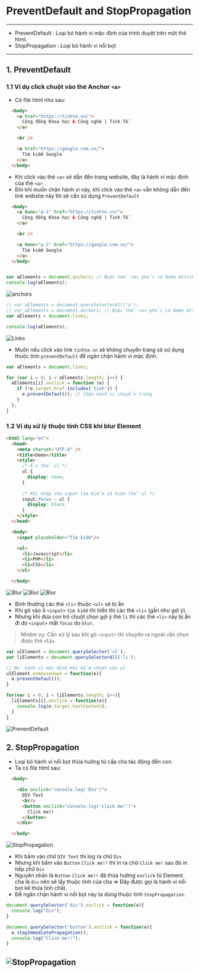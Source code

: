 # PreventDefault and StopPropagation
---
- PreventDefault : Loại bỏ hành vi mặc định của trình duyệt trên một thẻ html.
- StopPropagation : Loại bỏ hành vi nổi bọt
---

## 1. PreventDefault

### 1.1 Ví dụ click chuột vào thẻ Anchor `<a>`
- Có file html như sau:
```html
  <body>
    <a href="https://tinhte.vn/"> 
      Cộng đồng Khoa học & Công nghệ | Tinh Tế 
    </a>

    <br />

    <a href="https://google.com.vn/">
      Tìm kiếm Google
    </a>
  </body>
```
- Khi click vào thẻ `<a>` sẽ dẫn đến trang website, đây là hành vi mặc định của thẻ `<a>`
- Đôi khi muốn chặn hành vi này, khi click vào thẻ `<a>` vẫn không dẫn đến link website này thì sẽ cần sử dụng `PreventDefault`

```html
  <body>
    <a Name="a-1" href="https://tinhte.vn/"> 
      Cộng đồng Khoa học & Công nghệ | Tinh Tế 
    </a>

    <br />

    <a Name="a-2" href="https://google.com.vn/">
      Tìm kiếm Google
    </a>
  </body>
```
```js

var aElements = document.anchors; // Buộc thẻ <a> phải có Name Attribute
console.log(aElements);
```
![anchors](./images/001.png "anchors")

```js
// var aElements = document.querySelectorAll('a');
// var aElements = document.anchors; // Buộc thẻ <a> phải có Name Attribute
var aElements = document.links; 

console.log(aElements);
```

![Links](./images/002.png "Links")

- Muốn nếu click vào link `tinhte.vn` sẽ không chuyển trang sẽ sử dụng thuộc tính `preventDefault` để ngăn chặn hành vi mặc định.

```js
var aElements = document.links;

for (var i = 0; i < aElements.length; i++) {
  aElements[i].onclick = function (e) {
    if (!e.target.href.includes('tinh')) {
      e.preventDefault(); // Chặn hành vi chuyển trang
    }
  };
}
```

### 1.2 Ví dụ xử lý thuộc tính CSS khi blur Element

```html
<html lang="en">
  <head>
    <meta charset="UTF-8" />
    <title>Demo</title>
    <style>
      /* Ẩn thẻ ul */
      ul {
        display: none;
      }
    
      /* Khi nhập vào input tìm kiếm sẽ hiện thẻ ul */
      input:focus ~ ul {
        display: block
      }
    </style>
  </head>

  <body>
    <input placeholder="Tìm kiếm"/>

    <ul>
      <li>Javascript</li>
      <li>PHP</li>
      <li>CSS</li>
    </ul>

  </body>
```

![Blur](./images/003.png "Blur")
![Blur](./images/004.png "Blur")
![Blur](./images/005.png "Blur")

- Bình thường các thẻ `<li>` thuộc `<ul>` sẽ bị ẩn
- Khi gõ vào ô `<input>` `tìm kiếm` thì hiển thị các thẻ `<li>` (gần như gợi ý).
- Nhưng khi đưa con trỏ chuột chọn gợi ý thẻ `li` thì các thẻ `<li>` này bị ẩn đi do `<input>` mất `focus` do `blur`.
> Nhiệm vụ: Cần xử lý sau khi gõ `<input>` thì chuyển ra ngoài vẫn chọn được thẻ **`<li>`**.


```js
var ulElement = document.querySelector('ul');
var liElements = document.querySelectorAll('li');

// Bỏ hành vi mặc định khi bấm chuột vào ul 
ulElement.onmousedown = function(e){
  e.preventDefault();
}

for(var i = 0; i < liElements.length; i++){
  liElements[i].onclick = function(e){
    console.log(e.target.textContent);
  }
}
```

![PreventDefault](./images/006.png "PreventDefault")

## 2. StopPropagation
- Loại bỏ hành vi nổi bọt thừa hưởng từ cấp cha tác động đến con.
- Ta có file html sau:

```html
  <body>

    <div onclick="console.log('Div')">
      DIV Text
      <br/>
      <button onclick="console.log('click me!')">
        Click me!!
      </button>
    </div>

  </body>
```

![StopPropagation](./images/007.png "StopPropagation")

- Khi bấm vào chữ `DIV Text` thì log ra chữ `Div`
- Nhưng khi bấm vào `Button` `Click me!!` thì in ra chữ `Click me!` sau đó in tiếp chữ `Div`
- Nguyên nhân là  `Button` `Click me!!` đã thừa hưởng `onclick` từ Element cha là `div` nên sẽ lấy thuộc tính của cha => Đây được gọi là hành vi nổi bọt kế thừa tính chất.
- Để ngăn chặn hành vi nổi bọt này ta dùng thuộc tính `StopPropagation`.

```js
document.querySelector('div').onclick = function(e){
  console.log("Div");
}

document.querySelector('button').onclick = function(e){
  e.stopImmediatePropagation(); 
  console.log("Click me!!");
}
```

![StopPropagation](./images/008.png "StopPropagation")
----------------------------------------------------------------
